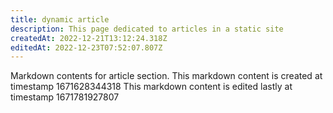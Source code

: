```yaml
---
title: dynamic article
description: This page dedicated to articles in a static site
createdAt: 2022-12-21T13:12:24.318Z
editedAt: 2022-12-23T07:52:07.807Z
---
```


Markdown contents for article section.
This markdown content is created at timestamp 1671628344318
This markdown content is edited lastly at timestamp 1671781927807